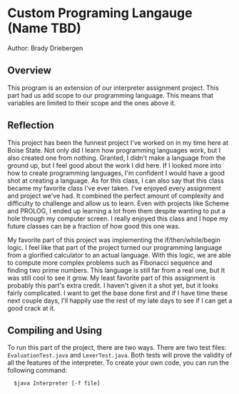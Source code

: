 # Custom Programing Langauge (Name TBD)

Author: Brady Driebergen

## Overview

This program is an extension of our interpreter assignment project. This part had us
add scope to our programming language. This means that variables are limited to their
scope and the ones above it.


## Reflection

This project has been the funnest project I've worked on in my time here at Boise State.
Not only did I learn how programming languages work, but I also created one from nothing.
Granted, I didn't make a language from the ground up, but I feel good about the work I did
here. If I looked more into how to create programming languages, I'm confident I would have
a good shot at creating a language. As for this class, I can also say that this class became
my favorite class I've ever taken. I've enjoyed every assignment and project we've had. It
combined the perfect amount of complexity and difficulty to challenge and allow us to learn.
Even with projects like Scheme and PROLOG, I ended up learning a lot from them despite
wanting to put a hole through my computer screen. I really enjoyed this class and I hope my
future classes can be a fraction of how good this one was.

My favorite part of this project was implementing the if/then/while/begin logic. I feel like
that part of the project turned our programming language from a glorified calculator to an 
actual language. With this logic, we are able to compute more complex problems such as
Fibonacci sequence and finding two prime numbers. This language is still far from a real one, 
but It was still cool to see it grow. My least favorite part of this assignment is probably
this part's extra credit. I haven't given it a shot yet, but it looks fairly complicated. I
want to get the base done first and if I have time these next couple days, I'll happily use
the rest of my late days to see if I can get a good crack at it.


## Compiling and Using

To run this part of the project, there are two ways. There are two test files:
```EvaluationTest.java``` and ```LexerTest.java```. Both tests will prove the validity
of all the features of the interpreter. To create your own code, you can run the
following command:

      $java Interpreter [-f file]

